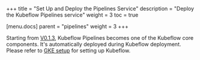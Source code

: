 +++
title = "Set Up and Deploy the Pipelines Service"
description = "Deploy the Kubeflow Pipelines service"
weight = 3
toc = true

[menu.docs]
  parent = "pipelines"
  weight = 3
+++

Starting from [V0.1.3](https://github.com/kubeflow/pipelines/releases/tag/0.1.3), Kubeflow Pipelines becomes one of the Kubeflow core components. It's automatically deployed during Kubeflow deployment. Please refer to [GKE setup](/docs/started/getting-started-gke/) for setting up Kubeflow.
